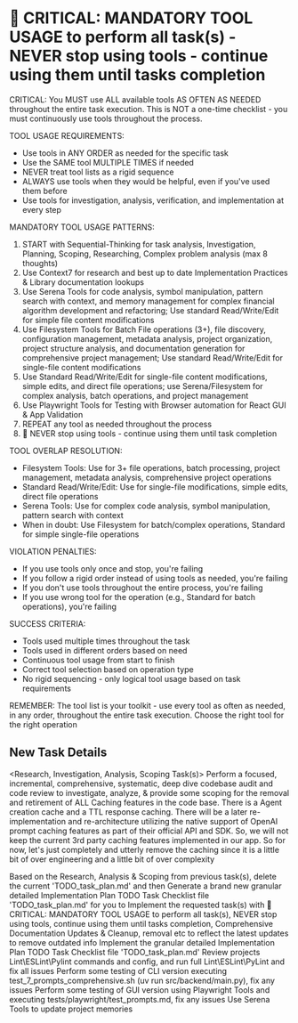 # 🔴 CRITICAL: MANDATORY TOOL USAGE to perform all task(s) - NEVER stop using tools - continue using them until tasks completion

CRITICAL: You MUST use ALL available tools AS OFTEN AS NEEDED throughout the entire task execution. This is NOT a one-time checklist - you must continuously use tools throughout the process.

TOOL USAGE REQUIREMENTS:

- Use tools in ANY ORDER as needed for the specific task
- Use the SAME tool MULTIPLE TIMES if needed
- NEVER treat tool lists as a rigid sequence
- ALWAYS use tools when they would be helpful, even if you've used them before
- Use tools for investigation, analysis, verification, and implementation at every step

MANDATORY TOOL USAGE PATTERNS:

1. START with Sequential-Thinking for task analysis, Investigation, Planning, Scoping, Researching, Complex problem analysis (max 8 thoughts)
2. Use Context7 for research and best up to date Implementation Practices & Library documentation lookups
3. Use Serena Tools for code analysis, symbol manipulation, pattern search with context, and memory management for complex financial algorithm development and refactoring; Use standard Read/Write/Edit for simple file content modifications
4. Use Filesystem Tools for Batch File operations (3+), file discovery, configuration management, metadata analysis, project organization, project structure analysis, and documentation generation for comprehensive project management; Use standard Read/Write/Edit for single-file content modifications
5. Use Standard Read/Write/Edit for single-file content modifications, simple edits, and direct file operations; use Serena/Filesystem for complex analysis, batch operations, and project management
6. Use Playwright Tools for Testing with Browser automation for React GUI & App Validation
7. REPEAT any tool as needed throughout the process
8. 🔴 NEVER stop using tools - continue using them until task completion

TOOL OVERLAP RESOLUTION:

- Filesystem Tools: Use for 3+ file operations, batch processing, project management, metadata analysis, comprehensive project operations
- Standard Read/Write/Edit: Use for single-file modifications, simple edits, direct file operations
- Serena Tools: Use for complex code analysis, symbol manipulation, pattern search with context
- When in doubt: Use Filesystem for batch/complex operations, Standard for simple single-file operations

VIOLATION PENALTIES:

- If you use tools only once and stop, you're failing
- If you follow a rigid order instead of using tools as needed, you're failing
- If you don't use tools throughout the entire process, you're failing
- If you use wrong tool for the operation (e.g., Standard for batch operations), you're failing

SUCCESS CRITERIA:

- Tools used multiple times throughout the task
- Tools used in different orders based on need
- Continuous tool usage from start to finish
- Correct tool selection based on operation type
- No rigid sequencing - only logical tool usage based on task requirements

REMEMBER: The tool list is your toolkit - use every tool as often as needed, in any order, throughout the entire task execution. Choose the right tool for the right operation

## New Task Details

<Research, Investigation, Analysis, Scoping Task(s)>
Perform a focused, incremental, comprehensive, systematic, deep dive codebase audit and code review to investigate, analyze, & provide some scoping for the removal and retirement of ALL Caching features in the code base.  There is a Agent creation cache and a TTL response caching. There will be a later re-implementation and re-architecture utilizing the native support of OpenAI prompt caching features as part of their official API and SDK. So, we will not keep the current 3rd party caching features implemented in our app. So for now, let's just completely and utterly remove the caching since it is a little bit of over engineering and a little bit of over complexity

<Planning Task>
Based on the Research, Analysis & Scoping from previous task(s), delete the current 'TODO_task_plan.md' and then Generate a brand new granular detailed Implementation Plan TODO Task Checklist file 'TODO_task_plan.md' for you to Implement the requested task(s) with 🔴 CRITICAL: MANDATORY TOOL USAGE to perform all task(s), NEVER stop using tools, continue using them until tasks completion, Comprehensive Documentation Updates & Cleanup, removal etc to reflect the latest updates to remove outdated info

<Implementation Task>
Implement the granular detailed Implementation Plan TODO Task Checklist file 'TODO_task_plan.md'

<Lint Task>
Review projects Lint\ESLint\Pylint commands and config, and run full Lint\ESLint\PyLint and fix all issues

<CLI Testing Task>
Perform some testing of CLI version executing test_7_prompts_comprehensive.sh (uv run src/backend/main.py), fix any issues

<GUI Testing Task>
Perform some testing of GUI version using Playwright Tools and executing tests/playwright/test_prompts.md, fix any issues

<Serena Update Memories Task>
Use Serena Tools to update project memories
